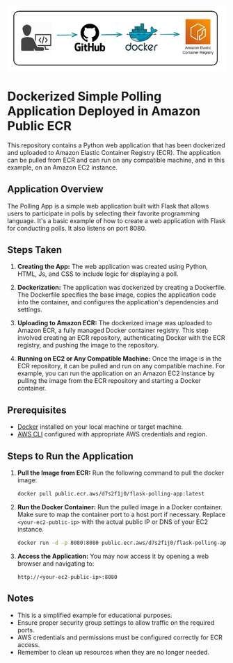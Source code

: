 ![Overview](PollingApp.png)

# Dockerized Simple Polling Application Deployed in Amazon Public ECR

This repository contains a Python web application that has been dockerized and uploaded to Amazon Elastic Container Registry (ECR). The application can be pulled from ECR and can run on any compatible machine, and in this example, on an Amazon EC2 instance.

## Application Overview

The Polling App is a simple web application built with Flask that allows users to participate in polls by selecting their favorite programming language. It's a basic example of how to create a web application with Flask for conducting polls. It also listens on port 8080.

## Steps Taken

1. **Creating the App:**
   The web application was created using Python, HTML, Js, and CSS to include logic for displaying a poll.

2. **Dockerization:**
   The application was dockerized by creating a Dockerfile. The Dockerfile specifies the base image, copies the application code into the container, and configures the application's dependencies and settings.

3. **Uploading to Amazon ECR:**
   The dockerized image was uploaded to Amazon ECR, a fully managed Docker container registry. This step involved creating an ECR repository, authenticating Docker with the ECR registry, and pushing the image to the repository.

4. **Running on EC2 or Any Compatible Machine:**
   Once the image is in the ECR repository, it can be pulled and run on any compatible machine. For example, you can run the application on an Amazon EC2 instance by pulling the image from the ECR repository and starting a Docker container.

## Prerequisites

- [Docker](https://www.docker.com/get-started) installed on your local machine or target machine.
- [AWS CLI](https://aws.amazon.com/cli/) configured with appropriate AWS credentials and region.

## Steps to Run the Application

1. **Pull the Image from ECR:**
   Run the following command to pull the docker image:

   ```bash
   docker pull public.ecr.aws/d7s2f1j0/flask-polling-app:latest
   ```

2. **Run the Docker Container:**
   Run the pulled image in a Docker container. Make sure to map the container port to a host port if necessary. Replace `<your-ec2-public-ip>` with the actual public IP or DNS of your EC2 instance.

   ```bash
   docker run -d -p 8080:8080 public.ecr.aws/d7s2f1j0/flask-polling-app:latest
   ```

3. **Access the Application:**
   You may now access it by opening a web browser and navigating to:

   ```
   http://<your-ec2-public-ip>:8080
   ```

## Notes

- This is a simplified example for educational purposes.
- Ensure proper security group settings to allow traffic on the required ports.
- AWS credentials and permissions must be configured correctly for ECR access.
- Remember to clean up resources when they are no longer needed.
